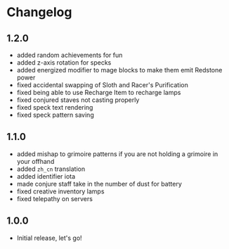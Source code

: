 # Changelog

## 1.2.0
- added random achievements for fun
- added z-axis rotation for specks
- added energized modifier to mage blocks to make them emit Redstone power
- fixed accidental swapping of Sloth and Racer's Purification
- fixed being able to use Recharge Item to recharge lamps
- fixed conjured staves not casting properly
- fixed speck text rendering
- fixed speck pattern saving

## 1.1.0
- added mishap to grimoire patterns if you are not holding a grimoire in your offhand
- added `zh_cn` translation
- added identifier iota
- made conjure staff take in the number of dust for battery
- fixed creative inventory lamps
- fixed telepathy on servers

## 1.0.0
- Initial release, let's go!